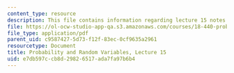 ```yaml
---
content_type: resource
description: This file contains information regarding lecture 15 notes.
file: https://ol-ocw-studio-app-qa.s3.amazonaws.com/courses/18-440-probability-and-random-variables-spring-2014/e7db597ccb8d29826517ada7fa97b6b4_MIT18_440S14_Lecture15.pdf
file_type: application/pdf
parent_uid: c9587427-5d73-f12f-83ec-0cf9635a2961
resourcetype: Document
title: Probability and Random Variables, Lecture 15
uid: e7db597c-cb8d-2982-6517-ada7fa97b6b4
---
```

